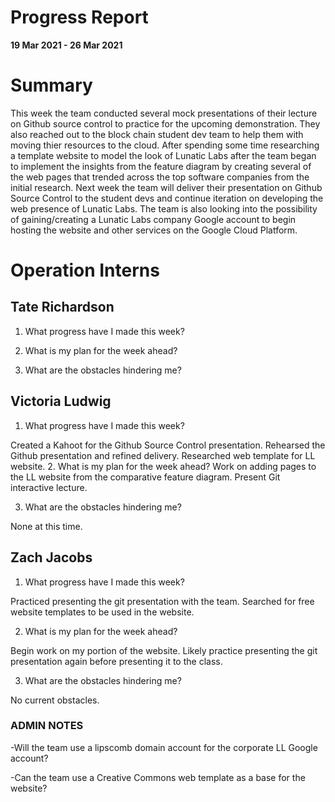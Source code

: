 # Progress Report

**19 Mar 2021 - 26 Mar 2021**

# Summary

This week the team conducted several mock presentations of their lecture on Github source control to practice for the upcoming demonstration. They also reached out to the block chain student dev team to help them with 
moving thier resources to the cloud. After spending some time researching a template website to model the look of Lunatic Labs after the team began to implement the insights from the feature diagram by creating several of the
web pages that trended across the top software companies from the initial research. Next week the team will deliver their presentation on Github Source Control to the student devs and continue iteration on developing the web presence of
Lunatic Labs. The team is also looking into the possibility of gaining/creating a Lunatic Labs company Google account to begin hosting the website and other services on the Google Cloud Platform.

# Operation Interns

## Tate Richardson

1. What progress have I made this week?



2. What is my plan for the week ahead?



3. What are the obstacles hindering me?



## Victoria Ludwig

1. What progress have I made this week?

Created a Kahoot for the Github Source Control presentation. Rehearsed the Github presentation and refined delivery. Researched web template for LL website.
2. What is my plan for the week ahead?
Work on adding pages to the LL website from the comparative feature diagram. Present Git interactive lecture.

3. What are the obstacles hindering me?

None at this time.

## Zach Jacobs

1. What progress have I made this week?

Practiced presenting the git presentation with the team. Searched for free website templates to be used in the website.

2. What is my plan for the week ahead?

Begin work on my portion of the website. Likely practice presenting the git presentation again before presenting it to the class.

3. What are the obstacles hindering me?

No current obstacles.

### ADMIN NOTES

-Will the team use a lipscomb domain account for the corporate LL Google account?

-Can the team use a Creative Commons web template as a base for the website?

